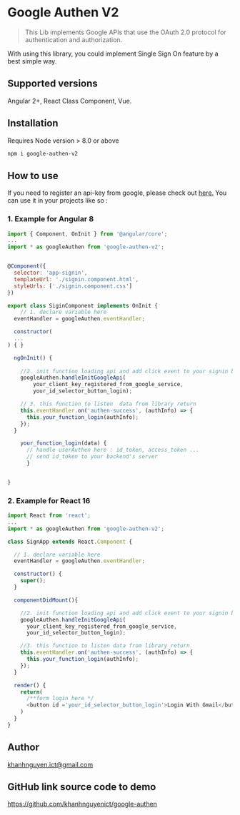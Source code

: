 # Google Authen V2

> This Lib implements Google APIs that use the  OAuth 2.0 protocol for authentication and authorization.

With using this library, you could implement Single Sign On feature by a best simple way.
## Supported versions
Angular 2+, React Class Component, Vue.

## Installation
Requires Node version > 8.0 or above 

```bash
npm i google-authen-v2
```

## How to use
If you need to register an api-key from google, please check out [here.](https://developers.google.com/maps/documentation/javascript/get-api-key)
You can use it in your projects like so :
  ### 1. Example for Angular 8

  ```javascript
  import { Component, OnInit } from '@angular/core';
  ...
  import * as googleAuthen from 'google-authen-v2';


  @Component({
    selector: 'app-signin',
    templateUrl: './signin.component.html',
    styleUrls: ['./signin.component.css']
  })

  export class SiginComponent implements OnInit {
      // 1. declare variable here
    eventHandler = googleAuthen.eventHandler;

    constructor(
    ...
  ) { }

    ngOnInit() {
        
      //2. init function loading api and add click event to your signin button
      googleAuthen.handleInitGoogleApi(
          your_client_key_registered_from_google_service, 
          your_id_selector_button_login);

      // 3. this function to listen  data from library return
      this.eventHandler.on('authen-success', (authInfo) => {
        this.your_function_login(authInfo);
      });
    }

      your_function_login(data) {
        // handle userAuthen here : id_token, access_token ...
        // send id_token to your backend's server
        }


  }
  ```

  ### 2. Example for React 16 
  ``` javascript
  import React from 'react';
  ...
  import * as googleAuthen from 'google-authen-v2';

  class SignApp extends React.Component {

    // 1. declare variable here
    eventHandler = googleAuthen.eventHandler;

    constructor() {
      super();
    }

    componentDidMount(){

      //2. init function loading api and add click event to your signin button
      googleAuthen.handleInitGoogleApi(
        your_client_key_registered_from_google_service, 
        your_id_selector_button_login);

      //3. this function to listen data from library return
      this.eventHandler.on('authen-success', (authInfo) => {
        this.your_function_login(authInfo);
      });
    }

    render() {
      return(
        /**form login here */
        <button id ='your_id_selector_button_login'>Login With Gmail</button>
      )
    }
  }

  ```
## Author
khanhnguyen.ict@gmail.com

## GitHub link source code to demo
https://github.com/khanhnguyenict/google-authen
